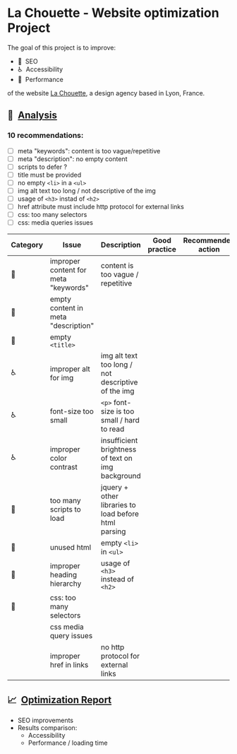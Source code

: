 # La Chouette - Website optimization Project

The goal of this project is to improve:

- :mag_right:&nbsp; SEO
- :wheelchair:&nbsp; Accessibility
- :rocket:&nbsp; Performance

of the website [La Chouette](https://newnightcoder.github.io/DanielJulien_4_05062021), a design agency based in Lyon, France.

## :memo:&nbsp; <ins>Analysis</ins>

### 10 recommendations:

- [ ] meta "keywords": content is too vague/repetitive
- [ ] meta "description": no empty content
- [ ] scripts to defer ?
- [ ] title must be provided
- [ ] no empty `<li>` in a `<ul>`
- [ ] img alt text too long / not descriptive of the img
- [ ] usage of `<h3>` instad of `<h2>`
- [ ] href attribute must include http protocol for external links
- [ ] css: too many selectors
- [ ] css: media queries issues

| Category     | Issue                                | Description                                          | Good practice | Recommended action |
| ------------ | ------------------------------------ | ---------------------------------------------------- | ------------- | ------------------ |
| :mag_right:  | improper content for meta "keywords" | content is too vague / repetitive                    |
| :mag_right:  | empty content in meta "description"  |
| :mag_right:  | empty `<title>`                      |
| :wheelchair: | improper alt for img                 | img alt text too long / not descriptive of the img   |
| :wheelchair: | font-size too small                  | `<p>` font-size is too small / hard to read          |
| :wheelchair: | improper color contrast              | insufficient brightness of text on img background    |
| :rocket:     | too many scripts to load             | jquery + other libraries to load before html parsing |
| :rocket:     | unused html                          | empty `<li>` in `<ul>`                               |
| :rocket:     | improper heading hierarchy           | usage of `<h3>` instead of `<h2>`                    |
| :rocket:     | css: too many selectors              |
|              | css media query issues               |
|              | improper href in links               | no http protocol for external links                  |

## :chart_with_upwards_trend:&nbsp; <ins>Optimization Report</ins>

- SEO improvements
- Results comparison:
  - Accessibility
  - Performance / loading time
